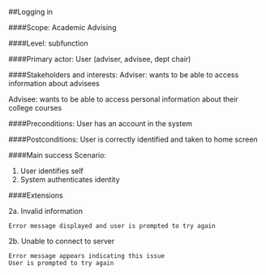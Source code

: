 ##Logging in

####Scope: Academic Advising

####Level: subfunction

####Primary actor: User (adviser, advisee, dept chair)

####Stakeholders and interests:
Adviser: wants to be able to access information about advisees

Advisee: wants to be able to access personal information about their college courses

####Preconditions:
User has an account in the system

####Postconditions:
User is correctly identified and taken to home screen

####Main success Scenario:

1. User identifies self
2. System authenticates identity

####Extensions

2a. Invalid information 

    Error message displayed and user is prompted to try again

2b. Unable to connect to server

    Error message appears indicating this issue
    User is prompted to try again





